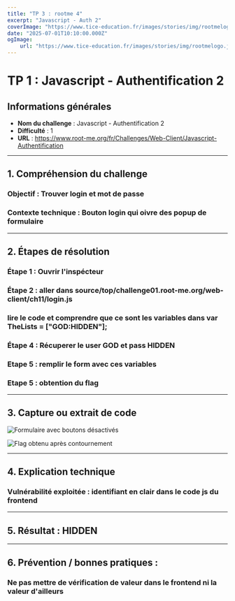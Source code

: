 ```yaml
---
title: "TP 3 : rootme 4"
excerpt: "Javascript - Auth 2"
coverImage: "https://www.tice-education.fr/images/stories/img/rootmelogo.jpg"
date: "2025-07-01T10:10:00.000Z"
ogImage:
    url: "https://www.tice-education.fr/images/stories/img/rootmelogo.jpg"
---
```


# TP 1 : Javascript - Authentification 2

## Informations générales

-   **Nom du challenge** : Javascript - Authentification 2
-   **Difficulté** : 1
-   **URL** : https://www.root-me.org/fr/Challenges/Web-Client/Javascript-Authentification

---

## 1. Compréhension du challenge

### Objectif : Trouver login et mot de passe

### Contexte technique : Bouton login qui oivre des popup de formulaire

---

## 2. Étapes de résolution

### Étape 1 : Ouvrir l'inspécteur

### Étape 2 : aller dans source/top/challenge01.root-me.org/web-client/ch11/login.js

### lire le code et comprendre que ce sont les variables dans var TheLists = ["GOD:HIDDEN"];

### Étape 4 : Récuperer le user GOD et pass HIDDEN

### Etape 5 : remplir le form avec ces variables

### Etape 5 : obtention du flag

---

## 3. Capture ou extrait de code

![Formulaire avec boutons désactivés](/assets/blog/rootme/step5-1.png)

![Flag obtenu après contournement](/assets/blog/rootme/step5-2.png)

---

## 4. Explication technique

### Vulnérabilité exploitée : identifiant en clair dans le code js du frontend

---

## 5. Résultat : HIDDEN

---

## 6. Prévention / bonnes pratiques :

### Ne pas mettre de vérification de valeur dans le frontend ni la valeur d'ailleurs
